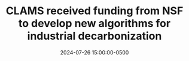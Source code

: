 ---
layout: post
title: CLAMS received funding from NSF to develop new algorithms for industrial decarbonization
date: 2024-07-26 15:00:00-0500
description: Dr. Jiang's new project funded by National Science Foundation EAGER award is featured in OSU News.
tags: new-funding
categories: new-funding
redirect: https://news.okstate.edu/articles/engineering-architecture-technology/2024/two_osu_engineering_professors_receive_nsf_eager_award_to_study_ways_to_decarbonize_heavy_industries.html
---